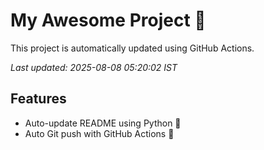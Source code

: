 # My Awesome Project 🚀

This project is automatically updated using GitHub Actions.

_Last updated: 2025-08-08 05:20:02 IST_

## Features
- Auto-update README using Python 🐍
- Auto Git push with GitHub Actions 🤖
